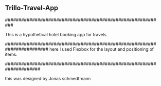 ## Trillo-Travel-App

###########################################################

This is a hypothetical hotel booking app for travels. 

########################################################################
here I used Flexbox  for the layout and positioning of items.


#####################################################################

this was designed by Jonas schmedtmann

